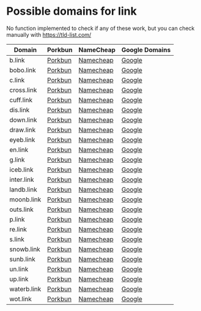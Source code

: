 # Possible domains for link

No function implemented to check if any of these work, but you can check manually with https://tld-list.com/

| Domain | Porkbun | NameCheap | Google Domains |
|---|---|---|---|
| b.link | [Porkbun](https://porkbun.com/checkout/search?prb=e814663da1&tlds=&idnLanguage=&search=search&q=b.link) | [Namecheap](https://www.namecheap.com/domains/registration/results/?domain=b.link) | [Google](https://domains.google.com/registrar/search?searchTerm=b.link) |
| bobo.link | [Porkbun](https://porkbun.com/checkout/search?prb=e814663da1&tlds=&idnLanguage=&search=search&q=bobo.link) | [Namecheap](https://www.namecheap.com/domains/registration/results/?domain=bobo.link) | [Google](https://domains.google.com/registrar/search?searchTerm=bobo.link) |
| c.link | [Porkbun](https://porkbun.com/checkout/search?prb=e814663da1&tlds=&idnLanguage=&search=search&q=c.link) | [Namecheap](https://www.namecheap.com/domains/registration/results/?domain=c.link) | [Google](https://domains.google.com/registrar/search?searchTerm=c.link) |
| cross.link | [Porkbun](https://porkbun.com/checkout/search?prb=e814663da1&tlds=&idnLanguage=&search=search&q=cross.link) | [Namecheap](https://www.namecheap.com/domains/registration/results/?domain=cross.link) | [Google](https://domains.google.com/registrar/search?searchTerm=cross.link) |
| cuff.link | [Porkbun](https://porkbun.com/checkout/search?prb=e814663da1&tlds=&idnLanguage=&search=search&q=cuff.link) | [Namecheap](https://www.namecheap.com/domains/registration/results/?domain=cuff.link) | [Google](https://domains.google.com/registrar/search?searchTerm=cuff.link) |
| dis.link | [Porkbun](https://porkbun.com/checkout/search?prb=e814663da1&tlds=&idnLanguage=&search=search&q=dis.link) | [Namecheap](https://www.namecheap.com/domains/registration/results/?domain=dis.link) | [Google](https://domains.google.com/registrar/search?searchTerm=dis.link) |
| down.link | [Porkbun](https://porkbun.com/checkout/search?prb=e814663da1&tlds=&idnLanguage=&search=search&q=down.link) | [Namecheap](https://www.namecheap.com/domains/registration/results/?domain=down.link) | [Google](https://domains.google.com/registrar/search?searchTerm=down.link) |
| draw.link | [Porkbun](https://porkbun.com/checkout/search?prb=e814663da1&tlds=&idnLanguage=&search=search&q=draw.link) | [Namecheap](https://www.namecheap.com/domains/registration/results/?domain=draw.link) | [Google](https://domains.google.com/registrar/search?searchTerm=draw.link) |
| eyeb.link | [Porkbun](https://porkbun.com/checkout/search?prb=e814663da1&tlds=&idnLanguage=&search=search&q=eyeb.link) | [Namecheap](https://www.namecheap.com/domains/registration/results/?domain=eyeb.link) | [Google](https://domains.google.com/registrar/search?searchTerm=eyeb.link) |
| en.link | [Porkbun](https://porkbun.com/checkout/search?prb=e814663da1&tlds=&idnLanguage=&search=search&q=en.link) | [Namecheap](https://www.namecheap.com/domains/registration/results/?domain=en.link) | [Google](https://domains.google.com/registrar/search?searchTerm=en.link) |
| g.link | [Porkbun](https://porkbun.com/checkout/search?prb=e814663da1&tlds=&idnLanguage=&search=search&q=g.link) | [Namecheap](https://www.namecheap.com/domains/registration/results/?domain=g.link) | [Google](https://domains.google.com/registrar/search?searchTerm=g.link) |
| iceb.link | [Porkbun](https://porkbun.com/checkout/search?prb=e814663da1&tlds=&idnLanguage=&search=search&q=iceb.link) | [Namecheap](https://www.namecheap.com/domains/registration/results/?domain=iceb.link) | [Google](https://domains.google.com/registrar/search?searchTerm=iceb.link) |
| inter.link | [Porkbun](https://porkbun.com/checkout/search?prb=e814663da1&tlds=&idnLanguage=&search=search&q=inter.link) | [Namecheap](https://www.namecheap.com/domains/registration/results/?domain=inter.link) | [Google](https://domains.google.com/registrar/search?searchTerm=inter.link) |
| landb.link | [Porkbun](https://porkbun.com/checkout/search?prb=e814663da1&tlds=&idnLanguage=&search=search&q=landb.link) | [Namecheap](https://www.namecheap.com/domains/registration/results/?domain=landb.link) | [Google](https://domains.google.com/registrar/search?searchTerm=landb.link) |
| moonb.link | [Porkbun](https://porkbun.com/checkout/search?prb=e814663da1&tlds=&idnLanguage=&search=search&q=moonb.link) | [Namecheap](https://www.namecheap.com/domains/registration/results/?domain=moonb.link) | [Google](https://domains.google.com/registrar/search?searchTerm=moonb.link) |
| outs.link | [Porkbun](https://porkbun.com/checkout/search?prb=e814663da1&tlds=&idnLanguage=&search=search&q=outs.link) | [Namecheap](https://www.namecheap.com/domains/registration/results/?domain=outs.link) | [Google](https://domains.google.com/registrar/search?searchTerm=outs.link) |
| p.link | [Porkbun](https://porkbun.com/checkout/search?prb=e814663da1&tlds=&idnLanguage=&search=search&q=p.link) | [Namecheap](https://www.namecheap.com/domains/registration/results/?domain=p.link) | [Google](https://domains.google.com/registrar/search?searchTerm=p.link) |
| re.link | [Porkbun](https://porkbun.com/checkout/search?prb=e814663da1&tlds=&idnLanguage=&search=search&q=re.link) | [Namecheap](https://www.namecheap.com/domains/registration/results/?domain=re.link) | [Google](https://domains.google.com/registrar/search?searchTerm=re.link) |
| s.link | [Porkbun](https://porkbun.com/checkout/search?prb=e814663da1&tlds=&idnLanguage=&search=search&q=s.link) | [Namecheap](https://www.namecheap.com/domains/registration/results/?domain=s.link) | [Google](https://domains.google.com/registrar/search?searchTerm=s.link) |
| snowb.link | [Porkbun](https://porkbun.com/checkout/search?prb=e814663da1&tlds=&idnLanguage=&search=search&q=snowb.link) | [Namecheap](https://www.namecheap.com/domains/registration/results/?domain=snowb.link) | [Google](https://domains.google.com/registrar/search?searchTerm=snowb.link) |
| sunb.link | [Porkbun](https://porkbun.com/checkout/search?prb=e814663da1&tlds=&idnLanguage=&search=search&q=sunb.link) | [Namecheap](https://www.namecheap.com/domains/registration/results/?domain=sunb.link) | [Google](https://domains.google.com/registrar/search?searchTerm=sunb.link) |
| un.link | [Porkbun](https://porkbun.com/checkout/search?prb=e814663da1&tlds=&idnLanguage=&search=search&q=un.link) | [Namecheap](https://www.namecheap.com/domains/registration/results/?domain=un.link) | [Google](https://domains.google.com/registrar/search?searchTerm=un.link) |
| up.link | [Porkbun](https://porkbun.com/checkout/search?prb=e814663da1&tlds=&idnLanguage=&search=search&q=up.link) | [Namecheap](https://www.namecheap.com/domains/registration/results/?domain=up.link) | [Google](https://domains.google.com/registrar/search?searchTerm=up.link) |
| waterb.link | [Porkbun](https://porkbun.com/checkout/search?prb=e814663da1&tlds=&idnLanguage=&search=search&q=waterb.link) | [Namecheap](https://www.namecheap.com/domains/registration/results/?domain=waterb.link) | [Google](https://domains.google.com/registrar/search?searchTerm=waterb.link) |
| wot.link | [Porkbun](https://porkbun.com/checkout/search?prb=e814663da1&tlds=&idnLanguage=&search=search&q=wot.link) | [Namecheap](https://www.namecheap.com/domains/registration/results/?domain=wot.link) | [Google](https://domains.google.com/registrar/search?searchTerm=wot.link) |
